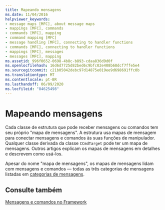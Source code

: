 ```yaml
---
title: Mapeando mensagens
ms.date: 11/04/2016
helpviewer_keywords:
- message maps [MFC], about message maps
- mappings [MFC], commands
- commands [MFC], mapping
- command mapping [MFC]
- message handling [MFC], connecting to handler functions
- commands [MFC], connecting to handler functions
- mappings [MFC], messages
- messages [MFC], mapping
ms.assetid: 996f0652-0698-4b8c-b893-cdaa836d9d0f
ms.openlocfilehash: 16d6d7725d82bed6c9bfc02e408b68dcf7ffe5e4
ms.sourcegitcommit: c21b05042debc97d14875e019ee9d698691ffc0b
ms.translationtype: MT
ms.contentlocale: pt-BR
ms.lasthandoff: 06/09/2020
ms.locfileid: "84625498"
---
```

# <a name="mapping-messages"></a>Mapeando mensagens

Cada classe de estrutura que pode receber mensagens ou comandos tem seu próprio "mapa de mensagens". A estrutura usa mapas de mensagem para conectar mensagens e comandos às suas funções de manipulador. Qualquer classe derivada da classe `CCmdTarget` pode ter um mapa de mensagens. Outros artigos explicam os mapas de mensagens em detalhes e descrevem como usá-los.

Apesar do nome "mapa de mensagens", os mapas de mensagens lidam com mensagens e comandos — todas as três categorias de mensagens listadas em [categorias de mensagens](message-categories.md).

## <a name="see-also"></a>Consulte também

[Mensagens e comandos no Framework](messages-and-commands-in-the-framework.md)

